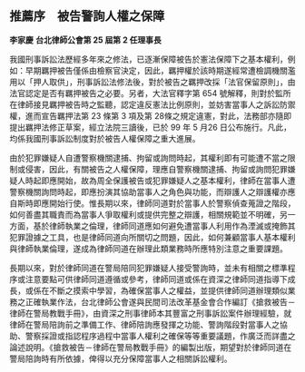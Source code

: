 ## 推薦序　被告警詢人權之保障

**李家慶**
**台北律師公會第 25 屆第 2 任理事長**

我國刑事訴訟法歷經多年來之修法，已逐漸保障被告於憲法保障下之基本權利，例如：早期羈押被告僅係由檢察官決定，因此，羈押權於該時期遂經常遭檢調機關濫用以「押人取供」，刑事訴訟法修法後，對於被告之羈押改採「法官保留原則」，由法官認定是否有羈押被告之必要。另者，大法官釋字第 654 號解釋，則對於監所在律師接見羈押被告時之監聽，認定違反憲法比例原則，並妨害當事人之訴訟防禦權，進而宣告羈押法第 23 條第 3 項及第 28條之規定違憲，對此，法務部亦隨即提出羈押法修正草案，經立法院三讀後，已於 99 年 5 月26 日公布施行。凡此，均係我國刑事訴訟制度對於被告人權保障之重大進展。

由於犯罪嫌疑人自遭警察機關逮捕、拘留或詢問時起，其權利即有可能遭不當之限制或侵害，因此，有關被告之人權保障，理應自警察機關逮捕、拘留或詢問犯罪嫌疑人時起即應開始，故為周全保護被告或犯罪嫌疑人之基本權利，律師在當事人遭警察機關詢問時起，即應扮演其協助當事人之角色與功能，而辯護人之辯護權亦應自斯時即應開始行使。惟長期以來，律師同道對於當事人於警察偵查蒐證之階段，如何善盡其職責而為當事人爭取權利或提供完整之辯護，相關規範並不明確，另一方面，基於律師執業之倫理，律師同道應如何避免遭當事人利用作為湮滅或掩飾其犯罪證據之工具，也是律師同道向所關切之問題，因此，如何兼顧當事人基本權利與律師執業倫理，遂成為律師同道在辦理此類業務時所應特別注意之重要課題。

長期以來，對於律師同道在警局陪同犯罪嫌疑人接受警詢時，並未有相關之標準程序或注意要點可供律師同道遵循或參考，律師同道或係在資深之律師同道指導下成長，或係在不斷之摸索中學習，為確保當事人之權益，並提供律師同道辦理類似業務之正確執業作法，台北律師公會遂與民間司法改革基金會合作編訂《搶救被告－律師在警局教戰手冊》，由資深之刑事律師本其豐富之刑事訴訟案件辦理經驗，就律師在警局陪詢前之準備工作、律師陪詢應發揮之功能、警詢階段對當事人之協助、警察採證或指認程序過程中當事人權利之確保等等重要議題，作廣泛而詳盡之論述說明。《搶救被告－律師在警局教戰手冊》的編製出版，期望對於律師同道在警局陪詢時有所依據，俾得以充分保障當事人之相關訴訟權利。
